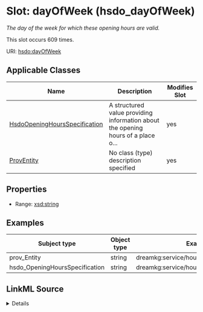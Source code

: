 

# Slot: dayOfWeek (hsdo_dayOfWeek)


_The day of the week for which these opening hours are valid._






This slot occurs 609 times.


URI: [hsdo:dayOfWeek](http://schema.org/dayOfWeek)



<!-- no inheritance hierarchy -->





## Applicable Classes

| Name | Description | Modifies Slot |
| --- | --- | --- |
| [HsdoOpeningHoursSpecification](../classes/HsdoOpeningHoursSpecification.md) | A structured value providing information about the opening hours of a place o... |  yes  |
| [ProvEntity](../classes/ProvEntity.md) | No class (type) description specified |  yes  |







## Properties

* Range: [xsd:string](http://www.w3.org/2001/XMLSchema#string)






## Examples

| Subject type | Object type | Example subject | Example object | Occurrences |
| --- | --- | --- | --- | --- |
| prov_Entity | string | dreamkg:service/hours/friday/4542572480692224 | Friday | 609 |
| hsdo_OpeningHoursSpecification | string | dreamkg:service/hours/friday/4542572480692224 | Friday | 609 |




## LinkML Source

<details>

```yaml
name: hsdo_dayOfWeek
annotations:
  count:
    tag: count
    value: 609
description: The day of the week for which these opening hours are valid.
title: dayOfWeek
examples:
- object:
    example_object: Friday
    example_object_type: string
    example_predicate: hsdo:dayOfWeek
    example_subject: dreamkg:service/hours/friday/4542572480692224
    example_subject_type: prov_Entity
- object:
    example_object: Friday
    example_object_type: string
    example_predicate: hsdo:dayOfWeek
    example_subject: dreamkg:service/hours/friday/4542572480692224
    example_subject_type: hsdo_OpeningHoursSpecification
from_schema: dream-kg
rank: 1000
slot_uri: hsdo:dayOfWeek
alias: hsdo_dayOfWeek
domain_of:
- hsdo_OpeningHoursSpecification
- prov_Entity
range: string

```
</details>